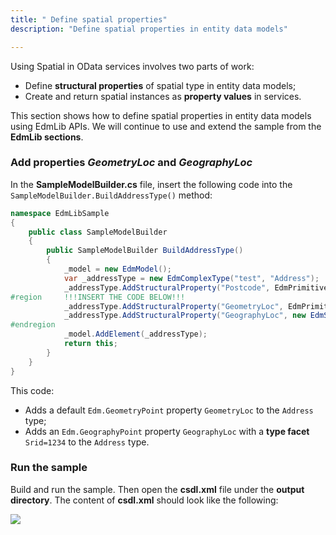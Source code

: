 ```yaml
---
title: " Define spatial properties"
description: "Define spatial properties in entity data models"

---
```


Using Spatial in OData services involves two parts of work:

 - Define **structural properties** of spatial type in entity data models;
 - Create and return spatial instances as **property values** in services.



This section shows how to define spatial properties in entity data models using EdmLib APIs. We will continue to use and extend the sample from the **EdmLib sections**.

### Add properties *GeometryLoc* and *GeographyLoc*
In the **SampleModelBuilder.cs** file, insert the following code into the `SampleModelBuilder.BuildAddressType()` method:

```C#
namespace EdmLibSample
{
    public class SampleModelBuilder
    {
        public SampleModelBuilder BuildAddressType()
        {
            _model = new EdmModel();
            var _addressType = new EdmComplexType("test", "Address");
            _addressType.AddStructuralProperty("Postcode", EdmPrimitiveTypeKind.Int32);
#region     !!!INSERT THE CODE BELOW!!!
            _addressType.AddStructuralProperty("GeometryLoc", EdmPrimitiveTypeKind.GeometryPoint);
            _addressType.AddStructuralProperty("GeographyLoc", new EdmSpatialTypeReference(EdmCoreModel.Instance.GetPrimitiveType(EdmPrimitiveTypeKind.GeographyPoint), true, 1234));
#endregion
            _model.AddElement(_addressType);
            return this;
        }
    }
}
```

This code:

 - Adds a default `Edm.GeometryPoint` property `GeometryLoc` to the `Address` type;
 - Adds an `Edm.GeographyPoint` property `GeographyLoc` with a **type facet** `Srid=1234` to the `Address` type.


 
### Run the sample
Build and run the sample. Then open the **csdl.xml** file under the **output directory**. The content of **csdl.xml** should look like the following:

![](/odata/assets/2015-04-21-csdl.png)